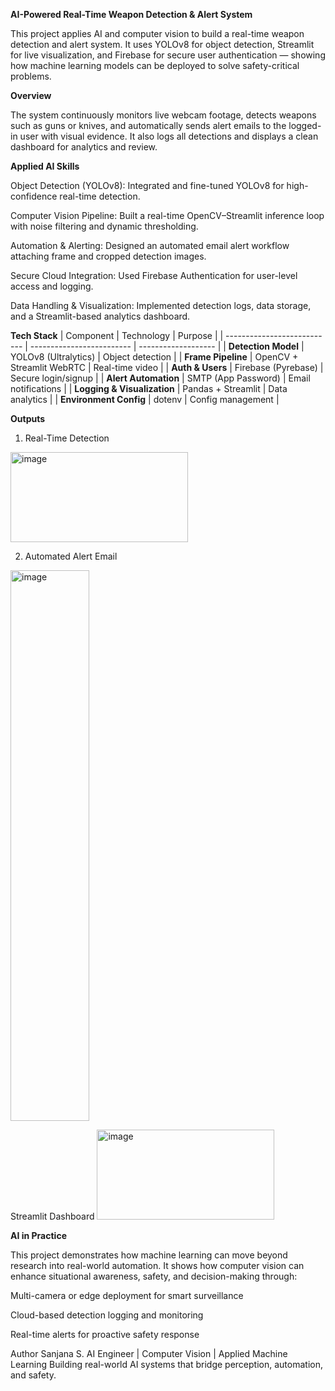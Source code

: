 **AI-Powered Real-Time Weapon Detection & Alert System**

This project applies AI and computer vision to build a real-time weapon detection and alert system.
It uses YOLOv8 for object detection, Streamlit for live visualization, and Firebase for secure user authentication — showing how machine learning models can be deployed to solve safety-critical problems.

**Overview**

The system continuously monitors live webcam footage, detects weapons such as guns or knives, and automatically sends alert emails to the logged-in user with visual evidence.
It also logs all detections and displays a clean dashboard for analytics and review.

**Applied AI Skills**

Object Detection (YOLOv8): Integrated and fine-tuned YOLOv8 for high-confidence real-time detection.

Computer Vision Pipeline: Built a real-time OpenCV–Streamlit inference loop with noise filtering and dynamic thresholding.

Automation & Alerting: Designed an automated email alert workflow attaching frame and cropped detection images.

Secure Cloud Integration: Used Firebase Authentication for user-level access and logging.

Data Handling & Visualization: Implemented detection logs, data storage, and a Streamlit-based analytics dashboard.

**Tech Stack**
| Component                   | Technology                | Purpose             |
| --------------------------- | ------------------------- | ------------------- |
| **Detection Model**         | YOLOv8 (Ultralytics)      | Object detection    |
| **Frame Pipeline**          | OpenCV + Streamlit WebRTC | Real-time video     |
| **Auth & Users**            | Firebase (Pyrebase)       | Secure login/signup |
| **Alert Automation**        | SMTP (App Password)       | Email notifications |
| **Logging & Visualization** | Pandas + Streamlit        | Data analytics      |
| **Environment Config**      | dotenv                    | Config management   |

**Outputs**
1. Real-Time Detection
<img width="284" height="144" alt="image" src="https://github.com/user-attachments/assets/596e1f5a-a016-4a76-a33e-6c3bcf622ed8" />

2. Automated Alert Email
<img width="126" height="881" alt="image" src="https://github.com/user-attachments/assets/f757f4a1-bb37-40be-ad43-e8722abf523c" />

Streamlit Dashboard
<img width="284" height="144" alt="image" src="https://github.com/user-attachments/assets/a5e798e3-c09d-4e3e-90fb-647f374e954a" />

**AI in Practice**

This project demonstrates how machine learning can move beyond research into real-world automation.
It shows how computer vision can enhance situational awareness, safety, and decision-making through:

Multi-camera or edge deployment for smart surveillance

Cloud-based detection logging and monitoring

Real-time alerts for proactive safety response


Author
Sanjana S.
AI Engineer | Computer Vision | Applied Machine Learning
Building real-world AI systems that bridge perception, automation, and safety.

